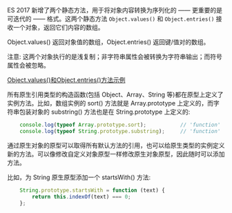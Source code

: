
ES 2017 新增了两个静态方法，用于将对象内容转换为序列化的 —— 更重要的是可迭代的 —— 格式。这两个静态方法 `Object.values()` 和  `Object.entries()` 接收一个对象，返回它们内容的数组。

Object.values() 返回对象值的数组，Object.entries() 返回键/值对的数组。

注意: 这两个对象执行的是浅复制；非字符串属性会被转换为字符串输出；而符号属性会被忽略。

[Object.values()和Object.entries()方法示例](t/06_values_entries.js)

所有原生引用类型的构造函数(包括 Object、Array、String 等)都在原型上定义了实例方法。比如，数组实例的 sort() 方法就是 Array.prototype 上定义的，而字符串包装对象的 substring() 方法也是在 String.prototype 上定义的:
```js
    console.log(typeof Array.prototype.sort);           // 'function'
    console.log(typeof String.prototype.substring);     // 'function'
```

通过原生对象的原型可以取得所有默认方法的引用，也可以给原生类型的实例定义新的方法。可以像修改自定义对象原型一样修改原生对象原型，因此随时可以添加方法。

比如，为 String 原生原型添加一个 startsWith() 方法:
```js
    String.prototype.startsWith = function (text) {
        return this.indexOf(text) === 0;
    };
```
